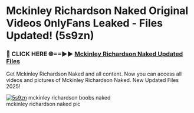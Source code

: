 # Mckinley Richardson Naked Original Videos 0nlyFans Leaked - Files Updated! (5s9zn)

<h3>🔴 CLICK HERE 🌐==►► <a href="https://tinyurl.com/yckcrads" rel="nofollow">Mckinley Richardson Naked Updated Files</a></h3>

Get Mckinley Richardson Naked and all content. Now you can access all videos and pictures of Mckinley Richardson Naked. New Updated Files 2025!

[![5s9zn](https://i.imgur.com/hpKpOFt.gif)](https://tinyurl.com/yckcrads)
mckinley richardson boobs naked<br>
mckinley richardson naked pic
